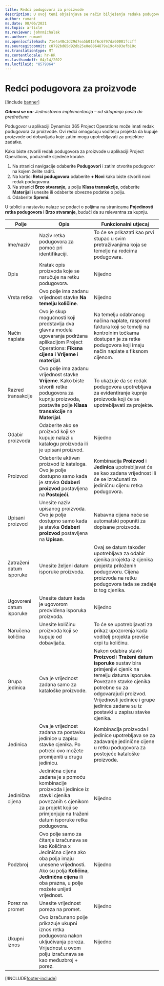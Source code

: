 ```yaml
---
title: Redci podugovora za proizvode
description: U ovoj temi objašnjava se način bilježenja redaka podugovora za proizvode i uporabe različitih polja za bilježenje kupnje proizvoda od dobavljača.
author: rumant
ms.date: 08/06/2021
ms.topic: article
ms.reviewer: johnmichalak
ms.author: rumant
ms.openlocfilehash: 71e4a48c3d29d7ea5b015f6c6797da60001fccff
ms.sourcegitcommit: c0792bd65d92db25e0e8864879a19c4b93efb10c
ms.translationtype: MT
ms.contentlocale: hr-HR
ms.lasthandoff: 04/14/2022
ms.locfileid: "8579064"
---
```

# <a name="subcontract-lines-for-products"></a>Redci podugovora za proizvode

[!include [banner](../../includes/dataverse-preview.md)]

_**Odnosi se na:** Jednostavna implementacija – od sklapanja posla do predračuna_

Podugovor u aplikaciji Dynamics 365 Project Operations može imati redak podugovora za proizvode. Ovi redci omogućuju voditelju projekta da kupuje proizvode od dobavljača koje zatim mogu upotrebljavati za projektne zadatke.

Kako biste stvorili redak podugovora za proizvode u aplikaciji Project Operations, poduzmite sljedeće korake.

1. Na stranici navigacije odaberite **Podugovori** i zatim otvorite podugovor na kojem želite raditi. 
2. Na kartici **Retci podugovora** odaberite **+ Novi** kako biste stvorili novi redak podugovora.
3. Na stranici **Brzo stvaranje**, u polju **Klasa transakcije**, odaberite **Materijal** i unesite ili odaberite obvezne podatke o polju. 
4. Odaberite **Spremi**.

U tablici u nastavku nalaze se podaci o poljima na stranicama **Pojedinosti retka podugovora** i **Brzo stvaranje**, budući da su relevantna za kupnju.

| Polje | Opis | Funkcionalni utjecaj|
| ----- | ----------- | ----------- |
| Ime/naziv | Naziv retka podugovora za pomoć pri identifikaciji. |To će se prikazati kao prvi stupac u svim pretraživanjima koja se temelje na redcima podugovara.
| Opis | Kratak opis proizvoda koje se naručuje na retku podugovora. | Nijedno |
| Vrsta retka | Ovo polje ima zadanu vrijednost stavke **Na temelju količine**. |Nijedno |
| Način naplate | Ovo je skup mogućnosti koji predstavlja dva glavna modela ugovaranja podržana aplikacijom Project Operations: **Fiksna cijena** i **Vrijeme i materijal**. | Na temelju odabranog načina naplate, raspored faktura koji se temelji na kontrolnim točkama dostupan je za retke podugovora koji imaju način naplate s fiksnom cijenom. |
| Razred transakcije |Ovo polje ima zadanu vrijednost stavke **Vrijeme**. Kako biste stvorili retke podugovora za kupnju proizvoda, postavite polje **Klasa transakcije** na **Materijal**.  | To ukazuje da se redak podugovora upotrebljava za evidentiranje kupnje proizvoda koji će se upotrebljavati za projekte. |
| Odabir proizvoda | Odaberite ako se proizvod koji se kupuje nalazi u katalogu proizvoda ili je upisani proizvod. |Nijedno |
| Proizvod | Odaberite aktivan proizvod iz kataloga. Ovo je polje dostupno samo kada je stavka **Odaberi proizvod** postavljena na **Postojeći**. |Kombinacija **Proizvod** i **Jedinica** upotrebljavat će se kao zadana vrijednost ili će se izračunati za jediničnu cijenu retka podugovora.
| Upisani proizvod | Unesite naziv upisanog proizvoda. Ovo je polje dostupno samo kada je stavka **Odaberi proizvod** postavljena na **Upisan**.  |Nabavna cijena neće se automatski popuniti za dopisane proizvode.|
| Zatraženi datum isporuke | Unesite željeni datum isporuke proizvoda.| Ovaj se datum također upotrebljava za odabir cjenika projekta iz cjenika projekta priloženih podugovoru. Cijena proizvoda na retku podugovora tada se zadaje iz tog cjenika. |
| Ugovoreni datum isporuke | Unesite datum kada je ugovorom predviđena isporuka proizvoda.  |Nijedno|
| Naručena količina | Unesite količinu proizvoda koji se kupuje od dobavljača.| To će se upotrebljavati za prikaz upozorenja kada voditelj projekta previše crpi tu količinu.|
| Grupa jedinica | Ova je vrijednost zadana samo za kataloške proizvode. |Nakon odabira stavki **Proizvod** i **Traženi datum isporuke** sustav bira primjenjivi cjenik na temelju datuma isporuke. Povezane stavke cjenika potrebne su za odgovarajući proizvod. Vrijednosti jedinice i grupe jedinica zadane su iz postavki u zapisu stavke cjenika. |
| Jedinica | Ova je vrijednost zadana za postavku jedinice u zapisu stavke cjenika. Po potrebi ovo možete promijeniti u drugu jedinicu.| Kombinacija proizvoda i jedinice upotrebljava se za zadavanje jedinične cijene u retku podugovora za postojeće kataloške proizvode. |
| Jedinična cijena | Jedinična cijena zadana je s pomoću kombinacije proizvoda i jedinice iz stavki cjenika povezanih s cjenikom za projekt koji se primjenjuje na traženi datum isporuke retka podugovora.  |Nijedno |
| Podzbroj | Ovo polje samo za čitanje izračunava se kao Količina x Jedinična cijena ako oba polja imaju unesene vrijednosti. Ako su polja **Količina**, **Jedinična cijena** ili oba prazna, u polje možete unijeti vrijednost.  |Nijedno |
| Porez na promet | Unesite vrijednost poreza na promet. |Nijedno |
| Ukupni iznos | Ovo izračunano polje prikazuje ukupni iznos retka podugovora nakon uključivanja poreza. Vrijednost u ovom polju izračunava se kao međuzbroj + porez. |Nijedno |


[!INCLUDE[footer-include](../../includes/footer-banner.md)]

